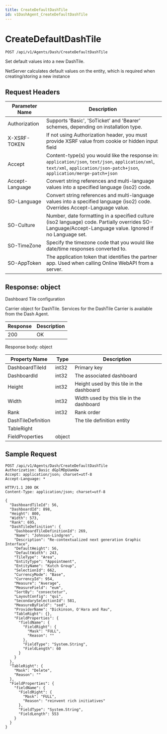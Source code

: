 ```yaml
---
title: CreateDefaultDashTile
id: v1DashAgent_CreateDefaultDashTile
---
```


# CreateDefaultDashTile

```http
POST /api/v1/Agents/Dash/CreateDefaultDashTile
```

Set default values into a new DashTile.

NetServer calculates default values on the entity, which is required when creating/storing a new instance






## Request Headers

| Parameter Name | Description |
|----------------|-------------|
| Authorization  | Supports 'Basic', 'SoTicket' and 'Bearer' schemes, depending on installation type. |
| X-XSRF-TOKEN   | If not using Authorization header, you must provide XSRF value from cookie or hidden input field |
| Accept         | Content-type(s) you would like the response in: `application/json`, `text/json`, `application/xml`, `text/xml`, `application/json-patch+json`, `application/merge-patch+json` |
| Accept-Language | Convert string references and multi-language values into a specified language (iso2) code. |
| SO-Language | Convert string references and multi-language values into a specified language (iso2) code. Overrides Accept-Language value. |
| SO-Culture | Number, date formatting in a specified culture (iso2 language) code. Partially overrides SO-Language/Accept-Language value. Ignored if no Language set. |
| SO-TimeZone | Specify the timezone code that you would like date/time responses converted to. |
| SO-AppToken | The application token that identifies the partner app. Used when calling Online WebAPI from a server. |


## Response: object

Dashboard Tile configuration



Carrier object for DashTile.
Services for the DashTile Carrier is available from the <see cref="T:SuperOffice.CRM.Services.IDashAgent">Dash Agent</see>.

| Response | Description |
|----------------|-------------|
| 200 | OK |

Response body: object

| Property Name | Type |  Description |
|----------------|------|--------------|
| DashboardTileId | int32 | Primary key |
| DashboardId | int32 | The associated dashboard |
| Height | int32 | Height used by this tile in the dashboard |
| Width | int32 | Width used by this tile in the dashboard |
| Rank | int32 | Rank order |
| DashTileDefinition |  | The tile definition entity |
| TableRight |  |  |
| FieldProperties | object |  |

## Sample Request

```http!
POST /api/v1/Agents/Dash/CreateDefaultDashTile
Authorization: Basic dGplMDpUamUw
Accept: application/json; charset=utf-8
Accept-Language: *
```

```http_
HTTP/1.1 200 OK
Content-Type: application/json; charset=utf-8

{
  "DashboardTileId": 56,
  "DashboardId": 898,
  "Height": 800,
  "Width": 573,
  "Rank": 695,
  "DashTileDefinition": {
    "DashboardTileDefinitionId": 269,
    "Name": "Johnson-Lindgren",
    "Description": "Re-contextualized next generation Graphic Interface",
    "DefaultHeight": 56,
    "DefaultWidth": 243,
    "TileType": "Area",
    "EntityType": "Appointment",
    "EntityName": "Kutch Group",
    "SelectionId": 662,
    "CurrencyMode": "Base",
    "CurrencyId": 954,
    "Measure": "Average",
    "MeasureField": "eum",
    "SortBy": "consectetur",
    "LayoutConfig": "qui",
    "SecondarySelectionId": 581,
    "MeasureByField": "sed",
    "ProviderName": "Dickinson, O'Hara and Rau",
    "TableRight": {},
    "FieldProperties": {
      "fieldName": {
        "FieldRight": {
          "Mask": "FULL",
          "Reason": ""
        },
        "FieldType": "System.String",
        "FieldLength": 60
      }
    }
  },
  "TableRight": {
    "Mask": "Delete",
    "Reason": ""
  },
  "FieldProperties": {
    "fieldName": {
      "FieldRight": {
        "Mask": "FULL",
        "Reason": "reinvent rich initiatives"
      },
      "FieldType": "System.String",
      "FieldLength": 553
    }
  }
}
```